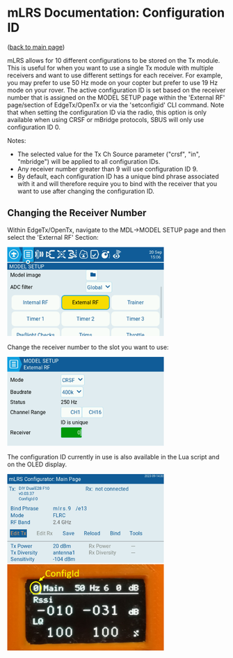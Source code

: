 # mLRS Documentation: Configuration ID #

([back to main page](../README.md))

mLRS allows for 10 different configurations to be stored on the Tx module.  This is useful for when you want to use a single Tx module with multiple receivers and want to use different settings for each receiver.  For example, you may prefer to use 50 Hz mode on your copter but prefer to use 19 Hz mode on your rover. The active configuration ID is set based on the receiver number that is assigned on the MODEL SETUP page within the 'External RF' page/section of EdgeTx/OpenTx or via the 'setconfigid' CLI command. Note that when setting the configuration ID via the radio, this option is only available when using CRSF or mBridge protocols, SBUS will only use configuration ID 0.

Notes:
- The selected value for the Tx Ch Source parameter ("crsf", "in", "mbridge") will be applied to all configuration IDs.
- Any receiver number greater than 9 will use configuration ID 9.
- By default, each configuration ID has a unique bind phrase associated with it and will therefore require you to bind with the receiver that you want to use after changing the configuration ID.

## Changing the Receiver Number

Within EdgeTx/OpenTx, navigate to the MDL->MODEL SETUP page and then select the 'External RF' Section:

<img src="images/configIDmodelSetup.bmp" width="360px">

Change the receiver number to the slot you want to use:

<img src="images/configIDExternalRF.bmp" width="360px">

The configuration ID currently in use is also available in the Lua script and on the OLED display.

<img src="images/configIDLua.bmp" width="360px">

<img src="images/configIDOLED.png" width="360px">